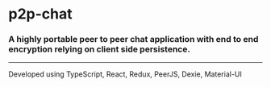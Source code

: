 # p2p-chat

### A highly portable peer to peer chat application with end to end encryption relying on client side persistence.

---

Developed using TypeScript, React, Redux, PeerJS, Dexie, Material-UI